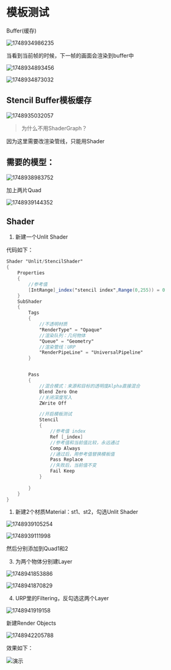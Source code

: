 # 模板测试

Buffer(缓存)

![1748934986235](image/笼中窥梦复刻/1748934986235.png)

当看到当前帧的时候，下一帧的画面会渲染到buffer中

![1748934893456](image/笼中窥梦复刻/1748934893456.png)

![1748934873032](image/笼中窥梦复刻/1748934873032.png)

## Stencil Buffer模板缓存

![1748935032057](image/笼中窥梦复刻/1748935032057.png)

> 为什么不用ShaderGraph？

因为这里需要改渲染管线，只能用Shader

## 需要的模型：

![1748938983752](image/笼中窥梦复刻/1748938983752.png)

加上两片Quad

![1748939144352](image/笼中窥梦复刻/1748939144352.png)

## Shader

1. 新建一个Unlit Shader

代码如下：

```glsl
Shader "Unlit/StencilShader"
{
    Properties
    {
        //参考值
        [IntRange]_index("stencil index",Range(0,255)) = 0
    }
    SubShader
    {
        Tags
        {
            //不透明材质
            "RenderType" = "Opaque"
            //渲染队列：几何物体
            "Queue" = "Geometry"
            //渲染管线：URP
            "RenderPipeLine" = "UniversalPipeline"
        }


        Pass
        {
            //混合模式：来源和目标的透明度Alpha直接混合
            Blend Zero One
            //关闭深度写入
            ZWrite Off

            //开启模板测试
            Stencil
            {
                //参考值 index
                Ref [_index]
                //参考值和当前值比较，永远通过
                Comp Always
                //通过后，用参考值替换模板值
                Pass Replace
                //失败后，当前值不变
                Fail Keep
            }
            
        }
    }
}

```



1. 新建2个材质Material：st1、st2，勾选Unlit Shader

![1748939105254](image/笼中窥梦复刻/1748939105254.png)

![1748939111998](image/笼中窥梦复刻/1748939111998.png)

然后分别添加到Quad1和2

3. 为两个物体分别建Layer

![1748941853886](image/笼中窥梦复刻/1748941853886.png)

![1748941870829](image/笼中窥梦复刻/1748941870829.png)

4. URP里的Filtering，反勾选这两个Layer

![1748941919158](image/笼中窥梦复刻/1748941919158.png)

新建Render Objects

![1748942205788](image/笼中窥梦复刻/1748942205788.png)

效果如下：

![演示](D:\GameDev\Projects\Unity-MoncageCopy\演示.gif)
